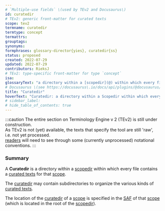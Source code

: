 ```yaml
---
# `Multiple-use fields` \(used by TEv2 and Docusaurus\)
id: curatedir
# TEv2: generic front-matter for curated texts
scope: tev2
termname: curatedir
termtype: concept
termattrs:
grouptags:
synonyms:
formphrases: glossary-director{yies}, curatedir{ss}
status: proposed
created: 2022-07-29
updated: 2022-07-29
contributors: RieksJ
# TEv2: type-specific front-matter for type `concept`
isa:
glossaryText: "a directory within a [scopedir](@) within which every file contains a [curated texts](@) for that [scope](@)."
# Docusaurus \(see https://docusaurus\.io/docs/api/plugins/@docusaurus/plugin-content-docs#markdown-front-matter\):
title: "Curatedir"
hoverText: "Curatedir: a directory within a Scopedir within which every file contains a Curated Text for that Scope."
# sidebar_label:
# hide_table_of_contents: true
---
```


:::caution
The entire section on Terminology Engine v 2 (TEv2) is still under construction.<br/>
As TEv2 is not (yet) available, the texts that specify the tool are still 'raw', i.e. not yet processed.<br/>[readers](@) will need to see through some (currently unprocessed) notational conventions.
:::

### Summary
A **Curatedir** is a directory within a [scopedir](@) within which every file contains a [curated texts](@) for that [scope](@).

The [curatedir](@) may contain subdirectories to organize the various kinds of [curated texts](@).

The location of the [curatedir](@) of a [scope](@) is specified in the [SAF](@) of that [scope](@) (which is located in the root of the [scopedir](@)).
